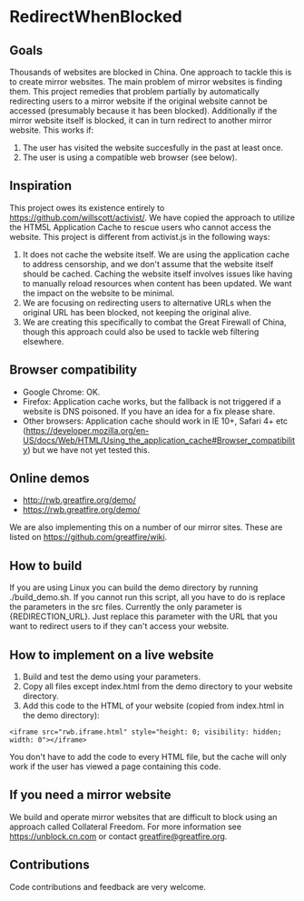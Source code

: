 RedirectWhenBlocked
=====================

## Goals

Thousands of websites are blocked in China. One approach to tackle this is to create mirror websites. The main problem of mirror websites is finding them. This project remedies that problem partially by automatically redirecting users to a mirror website if the original website cannot be accessed (presumably because it has been blocked). Additionally if the mirror website itself is blocked, it can in turn redirect to another mirror website. This works if:

1. The user has visited the website succesfully in the past at least once.
2. The user is using a compatible web browser (see below).

## Inspiration

This project owes its existence entirely to https://github.com/willscott/activist/. We have copied the approach to utilize the HTM5L Application Cache to rescue users who cannot access the website. This project is different from activist.js in the following ways:

1. It does not cache the website itself. We are using the application cache to address censorship, and we don't assume that the website itself should be cached. Caching the website itself involves issues like having to manually reload resources when content has been updated. We want the impact on the website to be minimal.
2. We are focusing on redirecting users to alternative URLs when the original URL has been blocked, not keeping the original alive.
3. We are creating this specifically to combat the Great Firewall of China, though this approach could also be used to tackle web filtering elsewhere.

## Browser compatibility

* Google Chrome: OK.
* Firefox: Application cache works, but the fallback is not triggered if a website is DNS poisoned. If you have an idea for a fix please share.
* Other browsers: Application cache should work in IE 10+, Safari 4+ etc (https://developer.mozilla.org/en-US/docs/Web/HTML/Using_the_application_cache#Browser_compatibility) but we have not yet tested this.

## Online demos

* http://rwb.greatfire.org/demo/
* https://rwb.greatfire.org/demo/

We are also implementing this on a number of our mirror sites. These are listed on https://github.com/greatfire/wiki.

## How to build

If you are using Linux you can build the demo directory by running ./build_demo.sh. If you cannot run this script, all you have to do is replace the parameters in the src files. Currently the only parameter is {REDIRECTION_URL}. Just replace this parameter with the URL that you want to redirect users to if they can't access your website.

## How to implement on a live website

1. Build and test the demo using your parameters.
2. Copy all files except index.html from the demo directory to your website directory.
3. Add this code to the HTML of your website (copied from index.html in the demo directory):

```
<iframe src="rwb.iframe.html" style="height: 0; visibility: hidden; width: 0"></iframe>
```

You don't have to add the code to every HTML file, but the cache will only work if the user has viewed a page containing this code.

## If you need a mirror website

We build and operate mirror websites that are difficult to block using an approach called Collateral Freedom. For more information see https://unblock.cn.com or contact greatfire@greatfire.org.

## Contributions

Code contributions and feedback are very welcome.
